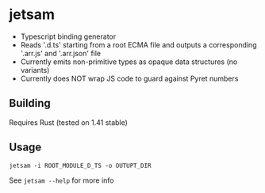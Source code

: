 # jetsam
* Typescript binding generator
* Reads '.d.ts' starting from a root ECMA file and outputs a corresponding '.arr.js' and '.arr.json' file
* Currently emits non-primitive types as opaque data structures (no variants)
* Currently does NOT wrap JS code to guard against Pyret numbers

## Building
Requires Rust (tested on 1.41 stable)

## Usage

`jetsam -i ROOT_MODULE_D_TS -o OUTUPT_DIR`

See `jetsam --help` for more info
